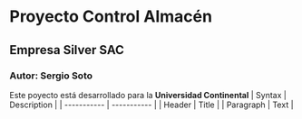 # Proyecto Control Almacén
## Empresa Silver SAC
### Autor: Sergio Soto
Este poyecto está desarrollado para la **Universidad Continental**
| Syntax | Description |
| ----------- | ----------- |
| Header | Title |
| Paragraph | Text |
